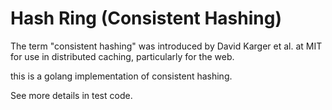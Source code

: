 # Hash Ring (Consistent Hashing)


The term "consistent hashing" was introduced by David Karger et al. at MIT for use in distributed caching, particularly for the web.

this is a golang implementation of consistent hashing.

See more details in test code.
